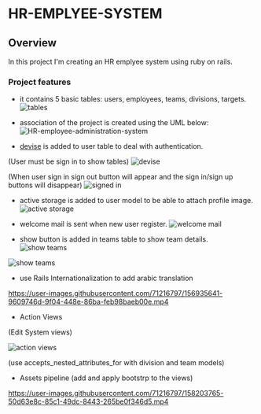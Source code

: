 
# HR-EMPLYEE-SYSTEM

## Overview

In this project I'm creating an HR emplyee system using ruby on rails.

### Project features
- it contains 5 basic tables: users, employees, teams, divisions, targets.
![tables](https://i.ibb.co/jff3tpH/Screen-Shot-2022-02-28-at-4-35-57-AM.png)

- association of the project is created using the UML below:
![HR-employee-administration-system](https://i.ibb.co/YpByWMw/HR-employee-administration-system.jpg")

- [devise](https://github.com/heartcombo/devise) is added to user table to deal with authentication.

(User must be sign in to show tables)
![devise](https://i.ibb.co/SmzKK9z/Screen-Shot-2022-02-28-at-5-05-31-AM.png)

(When user sign in sign out button will appear and the sign in/sign up buttons will disappear)
![signed in](https://i.ibb.co/st2H5Hr/Screen-Shot-2022-02-28-at-5-11-14-AM.png
)

- active storage is added to user model to be able to attach profile image.
![active storage](https://i.ibb.co/fvjfVMx/Screen-Shot-2022-02-28-at-5-27-38-AM.png)

- welcome mail is sent when new user register.
![welcome mail](https://i.ibb.co/sbWcHZ9/Screen-Shot-2022-02-27-at-8-01-48-PM.png)

- show button is added in teams table to show team details.
![show teams](https://i.ibb.co/7Q4qqsK/Screen-Shot-2022-02-28-at-5-33-10-AM.png)

![show teams](https://i.ibb.co/7gSmZvh/Screen-Shot-2022-02-28-at-5-34-35-AM.png)

- use Rails Internationalization to add arabic translation

https://user-images.githubusercontent.com/71216797/156935641-9609746d-9f04-448e-86ba-feb98baeb00e.mp4

- Action Views

(Edit System views)

![action views](https://i.ibb.co/9YM6RmK/imgonline-com-ua-twotoone-dk6-Jn-Q3c-Gj-Vz-U9p.jpg)

(use accepts_nested_attributes_for with division and team models)

- Assets pipeline
  (add and apply bootstrp to the views)


https://user-images.githubusercontent.com/71216797/158203765-50d63e8c-85c1-49dc-8443-265be0f346d5.mp4




